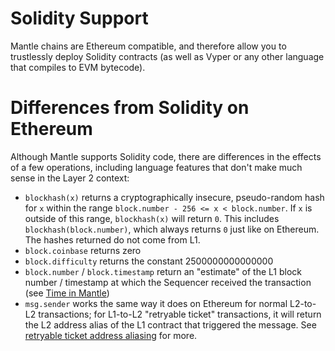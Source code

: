 # Solidity Support

Mantle chains are Ethereum compatible, and therefore allow you to trustlessly deploy Solidity contracts (as well as Vyper or any other language that compiles to EVM bytecode).

# Differences from Solidity on Ethereum

Although Mantle supports Solidity code, there are differences in the effects of a few operations, including language features that don't make much sense in the Layer 2 context:

- `blockhash(x)` returns a cryptographically insecure, pseudo-random hash for `x` within the range `block.number - 256 <= x < block.number`. If `x` is outside of this range, `blockhash(x)` will return `0`. This includes `blockhash(block.number)`, which always returns `0` just like on Ethereum. The hashes returned do not come from L1.
- `block.coinbase` returns zero
- `block.difficulty` returns the constant 2500000000000000
- `block.number` / `block.timestamp` return an "estimate" of the L1 block number / timestamp at which the Sequencer received the transaction (see [Time in Mantle](./time.md))
- `msg.sender` works the same way it does on Ethereum for normal L2-to-L2 transactions; for L1-to-L2 "retryable ticket" transactions, it will return the L2 address alias of the L1 contract that triggered the message. See [retryable ticket address aliasing](./mtos/l1-to-l2-messaging.md#address-aliasing) for more.
